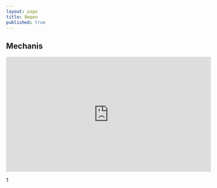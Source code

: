 ```yaml
---
layout: page
title: Видео
published: true
---
```


## Mechanis

<iframe width="560" height="315" src="https://www.youtube.com/embed/ei79Y_aqrm0" frameborder="0" allow="autoplay; encrypted-media" allowfullscreen></iframe>

1 
